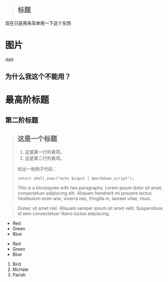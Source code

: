 
>## 标题
现在只是用来简单用一下这个东西
# 图片
ddd
## 为什么我这个不能用？
最高阶标题
====
第二阶标题
---------

> ## 这是一个标题
>
> 1.   这是第一行列表项。
> 2.   这是第二行列表项。
>
> 给出一些例子代码：
>
>     return shell_exec("echo $input | $markdown_script");
> This is a blockquote with two paragraphs. Lorem ipsum dolor sit amet,
consectetuer adipiscing elit. Aliquam hendrerit mi posuere lectus.
Vestibulum enim wisi, viverra nec, fringilla in, laoreet vitae, risus.

> Donec sit amet nisl. Aliquam semper ipsum sit amet velit. Suspendisse
id sem consectetuer libero luctus adipiscing.

*   Red
*   Green
*   Blue
+   Red
+   Green
+   Blue
1.  Bird
2.  McHale
3.  Parish


[foo]: http://example.com/  'Optional Title Here'
